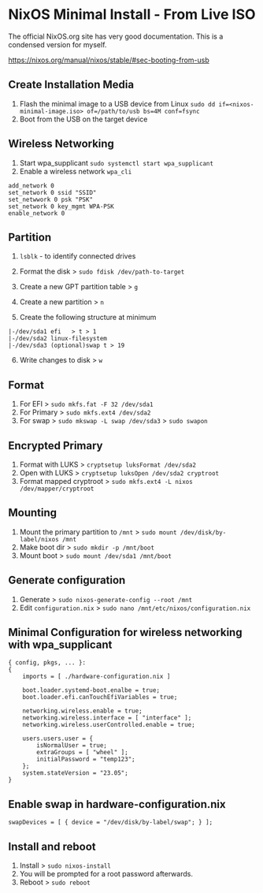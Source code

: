 # NixOS Minimal Install - From Live ISO

The official NixOS.org site has very good documentation. This is a condensed version for myself.

https://nixos.org/manual/nixos/stable/#sec-booting-from-usb

## Create Installation Media
1. Flash the minimal image to a USB device from Linux
`sudo dd if=<nixos-minimal-image.iso> of=/path/to/usb bs=4M conf=fsync`
2. Boot from the USB on the target device
## Wireless Networking
1. Start wpa_supplicant
`sudo systemctl start wpa_supplicant`
2. Enable a wireless network
`wpa_cli`
```
add_network 0
set_network 0 ssid "SSID"
set_netwwork 0 psk "PSK"
set_network 0 key_mgmt WPA-PSK
enable_network 0
```
## Partition
1. `lsblk` - to identify connected drives
2. Format the disk > `sudo fdisk /dev/path-to-target`

3. Create a new GPT partition table > `g`
4. Create a new partition > `n`
5. Create the following structure at minimum
```
|-/dev/sda1 efi   > t > 1
|-/dev/sda2 linux-filesystem 
|-/dev/sda3 (optional)swap t > 19
```
6. Write changes to disk > `w`
## Format
1. For EFI > `sudo mkfs.fat -F 32 /dev/sda1`
2. For Primary > `sudo mkfs.ext4 /dev/sda2`
3. For swap > `sudo mkswap -L swap /dev/sda3` > `sudo swapon`
## Encrypted Primary
1. Format with LUKS > `cryptsetup luksFormat /dev/sda2`
2. Open with LUKS > `cryptsetup luksOpen /dev/sda2 cryptroot`
3. Format mapped cryptroot > `sudo mkfs.ext4 -L nixos /dev/mapper/cryptroot`
## Mounting
1. Mount the primary partition to `/mnt` > `sudo mount /dev/disk/by-label/nixos /mnt`
2. Make boot dir > `sudo mkdir -p /mnt/boot`
3. Mount boot > `sudo mount /dev/sda1 /mnt/boot`
## Generate configuration
1. Generate > `sudo nixos-generate-config --root /mnt`
2. Edit `configuration.nix` > `sudo nano /mnt/etc/nixos/configuration.nix`

## Minimal Configuration for wireless networking with wpa_supplicant
```
{ config, pkgs, ... }:
{
	imports = [ ./hardware-configuration.nix ]
	
	boot.loader.systemd-boot.enalbe = true;
	boot.loader.efi.canTouchEfiVariables = true;

	networking.wireless.enable = true;
	networking.wireless.interface = [ "interface" ];
	networking.wireless.userControlled.enable = true;

	users.users.user = {
		isNormalUser = true;
		extraGroups = [ "wheel" ];
		initialPassword = "temp123";	
	};
	system.stateVersion = "23.05";
}
```
## Enable swap in hardware-configuration.nix
```
swapDevices = [ { device = "/dev/disk/by-label/swap"; } ];
```
## Install and reboot
1. Install > `sudo nixos-install`
2. You will be prompted for a root password afterwards.
3. Reboot > `sudo reboot`
